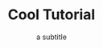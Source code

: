 ---
title: Cool Tutorial
subtitle: a subtitle
image: assets/images/sobrenos/imagempesquisadores.jpg
link: https://github.com/
description: Lorem ipsum _dolor sit amet_, consectetur adipiscing elit, sed do eiusmod tempor incididunt ut labore et dolore magna aliqua.
repo: greenelab/lab-website-template
tags:
  - resource
  - publication
---